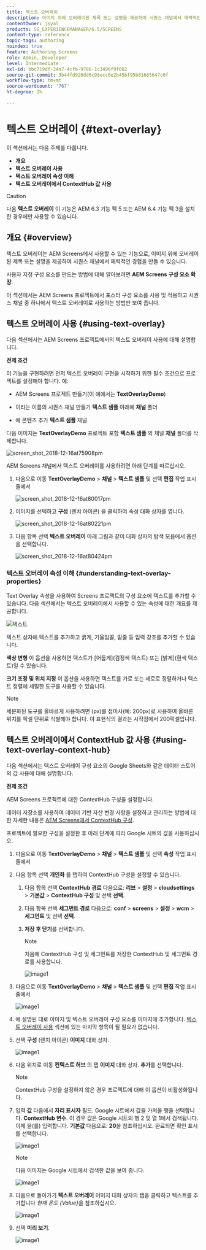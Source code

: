 ```yaml
---
title: 텍스트 오버레이
description: 이미지 위에 오버레이된 제목 또는 설명을 제공하여 시퀀스 채널에서 매력적인 경험을 만들 수 있는 AEM Screens의 텍스트 오버레이에 대해 알아봅니다.
contentOwner: jsyal
products: SG_EXPERIENCEMANAGER/6.5/SCREENS
content-type: reference
topic-tags: authoring
noindex: true
feature: Authoring Screens
role: Admin, Developer
level: Intermediate
exl-id: bbc719df-24a7-4cfb-9786-1c3496f9f082
source-git-commit: 3b44fd920dd6c98ecc0e2b45bf95b81685647c0f
workflow-type: tm+mt
source-wordcount: '767'
ht-degree: 1%

---
```


# 텍스트 오버레이 {#text-overlay}

이 섹션에서는 다음 주제를 다룹니다.

* **개요**
* **텍스트 오버레이 사용**
* **텍스트 오버레이 속성 이해**
* **텍스트 오버레이에서 ContextHub 값 사용**

>[!CAUTION]
>
>다음 **텍스트 오버레이** 이 기능은 AEM 6.3 기능 팩 5 또는 AEM 6.4 기능 팩 3을 설치한 경우에만 사용할 수 있습니다.

## 개요 {#overview}

텍스트 오버레이는 AEM Screens에서 사용할 수 있는 기능으로, 이미지 위에 오버레이된 제목 또는 설명을 제공하여 시퀀스 채널에서 매력적인 경험을 만들 수 있습니다.

사용자 지정 구성 요소를 만드는 방법에 대해 알아보려면 **AEM Screens 구성 요소 확장**.

이 섹션에서는 AEM Screens 프로젝트에서 포스터 구성 요소를 사용 및 적용하고 시퀀스 채널 중 하나에서 텍스트 오버레이로 사용하는 방법만 보여 줍니다.

## 텍스트 오버레이 사용 {#using-text-overlay}

다음 섹션에서는 AEM Screens 프로젝트에서의 텍스트 오버레이 사용에 대해 설명합니다.

**전제 조건**

이 기능을 구현하려면 먼저 텍스트 오버레이 구현을 시작하기 위한 필수 조건으로 프로젝트를 설정해야 합니다. 예:

* AEM Screens 프로젝트 만들기(이 예에서는 **TextOverlayDemo**)

* 이라는 이름의 시퀀스 채널 만들기 **텍스트 샘플** 아래에 **채널** 폴더

* 에 콘텐츠 추가 **텍스트 샘플** 채널

다음 이미지는 **TextOverlayDemo** 프로젝트 포함 **텍스트 샘플** 의 채널 **채널** 폴더를 삭제합니다.

![screen_shot_2018-12-16at75908pm](assets/screen_shot_2018-12-16at75908pm.png)

AEM Screens 채널에서 텍스트 오버레이를 사용하려면 아래 단계를 따르십시오.

1. 다음으로 이동 **TextOverlayDemo** > **채널** > **텍스트 샘플** 및 선택 **편집** 작업 표시줄에서

   ![screen_shot_2018-12-16at80017pm](assets/screen_shot_2018-12-16at80017pm.png)

1. 이미지를 선택하고 **구성** (렌치 아이콘) 을 클릭하여 속성 대화 상자를 엽니다.

   ![screen_shot_2018-12-16at80221pm](assets/screen_shot_2018-12-16at80221pm.png)

1. 다음 항목 선택 **텍스트 오버레이** 아래 그림과 같이 대화 상자의 탐색 모음에서 옵션을 선택합니다.

   ![screen_shot_2018-12-16at80424pm](assets/screen_shot_2018-12-16at80424pm.png)

### 텍스트 오버레이 속성 이해 {#understanding-text-overlay-properties}

Text Overlay 속성을 사용하여 Screens 프로젝트의 구성 요소에 텍스트를 추가할 수 있습니다. 다음 섹션에서는 텍스트 오버레이에서 사용할 수 있는 속성에 대한 개요를 제공합니다.

![텍스트](assets/text.gif)

텍스트 상자에 텍스트를 추가하고 굵게, 기울임꼴, 밑줄 등 입력 강조를 추가할 수 있습니다.

**색상 변형** 이 옵션을 사용하면 텍스트가 [어둡게](검정색 텍스트) 또는 [밝게](흰색 텍스트)일 수 있습니다.

**크기 조정 및 위치 지정** 이 옵션을 사용하면 텍스트를 가로 또는 세로로 정렬하거나 텍스트 정렬에 세밀한 도구를 사용할 수 있습니다.

>[!NOTE]
>
>세분화된 도구를 올바르게 사용하려면 (px)를 접미사(예: 200px)로 사용하여 올바른 위치를 픽셀 단위로 식별해야 합니다. 이 표현식의 결과는 시작점에서 200픽셀입니다.

## 텍스트 오버레이에서 ContextHub 값 사용 {#using-text-overlay-context-hub}

다음 섹션에서는 텍스트 오버레이 구성 요소의 Google Sheets와 같은 데이터 스토어의 값 사용에 대해 설명합니다.

**전제 조건**

AEM Screens 프로젝트에 대한 ContextHub 구성을 설정합니다.

데이터 저장소를 사용하여 데이터 기반 자산 변경 사항을 설정하고 관리하는 방법에 대한 자세한 내용은 [AEM Screens에서 ContextHub 구성](https://experienceleague.adobe.com/en/docs/experience-manager-screens/user-guide/developing/configuring-context-hub).

프로젝트에 필요한 구성을 설정한 후 아래 단계에 따라 Google 시트의 값을 사용하십시오.

1. 다음으로 이동 **TextOverlayDemo** > **채널** > **텍스트 샘플** 및 선택 **속성** 작업 표시줄에서

1. 다음 항목 선택 **개인화** 를 탭하여 ContextHub 구성을 설정할 수 있습니다.

   1. 다음 항목 선택 **ContextHub 경로** 다음으로: **리브** > **설정** > **cloudsettings** > **기본값** > **ContextHub 구성** 및 선택 **선택**.

   1. 다음 항목 선택 **세그먼트 경로** 다음으로: **conf** > **screens** > **설정** > **wcm** > **세그먼트** 및 선택 **선택**.

   1. **저장 후 닫기**&#x200B;를 선택합니다.

      >[!NOTE]
      >
      >처음에 ContextHub 구성 및 세그먼트를 저장한 ContextHub 및 세그먼트 경로를 사용합니다.

      ![image1](/help/user-guide/assets/text-overlay/text-overlay8.png)

1. 다음으로 이동 **TextOverlayDemo** > **채널** > **텍스트 샘플** 및 선택 **편집** 작업 표시줄에서

   ![image1](/help/user-guide/assets/text-overlay/text-overlay1.png)

1. 에 설명된 대로 이미지 및 텍스트 오버레이 구성 요소를 이미지에 추가합니다. [텍스트 오버레이 사용](/help/user-guide/text-overlay.md#using-text-overlay) 섹션에 있는 마지막 항목이 될 필요가 없습니다.

1. 선택 **구성** (렌치 아이콘) **이미지** 대화 상자.

   ![image1](/help/user-guide/assets/text-overlay/text-overlay4.png)

1. 다음 위치로 이동 **컨텍스트 허브** 의 탭 **이미지** 대화 상자. **추가**&#x200B;를 선택합니다.

   >[!NOTE]
   >ContextHub 구성을 설정하지 않은 경우 프로젝트에 대해 이 옵션이 비활성화됩니다.

1. 입력 **값** 다음에서 **자리 표시자** 필드. Google 시트에서 값을 가져올 행을 선택합니다. **ContextHub 변수**. 이 경우 값은 Google 시트의 행 2 및 열 1에서 검색됩니다. 이제 을(를) 입력합니다. **기본값** 다음으로: **20**&#x200B;을 참조하십시오. 완료되면 확인 표시를 선택합니다.

   ![image1](/help/user-guide/assets/text-overlay/text-overlay5.png)

   >[!NOTE]
   >다음 이미지는 Google 시트에서 검색한 값을 보여 줍니다.

   ![image1](/help/user-guide/assets/text-overlay/text-overlay6.png)

1. 다음으로 돌아가기 **텍스트 오버레이** 이미지 대화 상자의 탭을 클릭하고 텍스트를 추가합니다 *현재 온도 {Value}*&#x200B;을 참조하십시오.

   ![image1](/help/user-guide/assets/text-overlay/text-overlay7.png)

1. 선택 **미리 보기**.

   ![image1](/help/user-guide/assets/text-overlay/text-overlay10.png)
